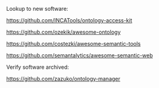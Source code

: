 Lookup to new software:

https://github.com/INCATools/ontology-access-kit

https://github.com/ozekik/awesome-ontology

https://github.com/costezki/awesome-semantic-tools

https://github.com/semantalytics/awesome-semantic-web

Verify software archived:

https://github.com/zazuko/ontology-manager

